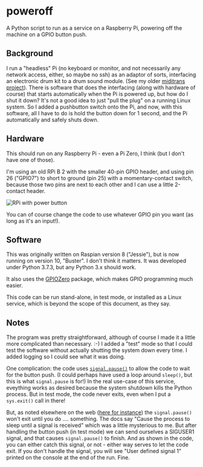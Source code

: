 # poweroff
A Python script to run as a service on a Raspberry Pi, powering off the machine on a GPIO button push.

## Background
I run a "headless" Pi (no keyboard or monitor, and not necessarily any network access, either, so maybe no ssh)
as an adaptor of sorts, interfacing an electronic drum kit to a drum sound module. (See my older [miditrans project](https://github.com/RobCranfill/miditrans)).
There is software that does the interfacing (along with hardware of course) that starts automatically when the Pi
is powered up, but how do I shut it down? It's not a good idea to just "pull the plug" on a running Linux system.
So I added a pushbutton switch onto the Pi, and now, with this software, all I have to do is hold the button down
for 1 second, and the Pi automatically and safely shuts down.


## Hardware
This should run on any Raspberry Pi - even a Pi Zero, I think (but I don't have one of those). 

I'm using an old RPi B 2 with the smaller 40-pin GPIO header, 
and using pin 26 ("GPIO7") to short to ground (pin 25) with a momentary-contact switch, 
because those two pins are next to each other and I can use a little 2-contact header.

![RPi with power button](http://robcranfill.net/images/RPiPowerButton.jpg)

You can of course change the code to use whatever GPIO pin you want (as long as it's an input!).


## Software
This was originally written on Raspian version 8 ("Jessie"), but is now running on version 10, "Buster". I don't think it matters. It was developed under Python 3.7.3, but any Python 3.x should work. 

It also uses the [GPIOZero](https://gpiozero.readthedocs.io/en/stable/index.html#) package, 
which makes GPIO programming much easier.

This code can be run stand-alone, in test mode, or installed as a Linux service, which is beyond the scope of this document, as they say.


## Notes
The program was pretty straightforward, although of course I made it a little more complicated than necessary. :-)
I added a "test" mode so that I could test the software without actually shutting the system down every time.
I added logging so I could see what it was doing.

One complication: the code uses [`signal.pause()`](https://docs.python.org/3.5/library/signal.html#signal.pause) 
to allow the code to wait for the button push.
(I could perhaps have used a loop around `sleep()`, but this is what `signal.pause` is for!)
In the real use-case of this service, eveything works as desired because the system shutdown kills the Python process.
But in test mode, the code never exits, even when I put a `sys.exit()` call in there!

But, as noted elsewhere on the web ([here for instance](https://stackoverflow.com/questions/35203141/how-to-exit-python-program-on-raspberry)) the `signal.pause()` won't exit until you do .... something. 
The docs say "Cause the process to sleep until a signal is received" which was a little mysterious to me.
But after handling the button push (in test mode) we can send ourselves a SIGUSER1 signal, and that causes `signal.pause()` to finish.
And as shown in the code, you can either catch this signal, or not - either way serves to let the code exit.
If you don't handle the signal, you will see "User defined signal 1" printed on the console at the end of the run. Fine.


